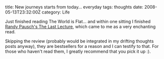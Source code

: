 title: New journeys starts from today… everyday
tags: thoughts
date: 2008-05-13T23:32:00Z
category: Life

Just finished reading The World is Flat… and within one sitting I finished [Randy Pausch's The Last Lecture](http://download.srv.cs.cmu.edu/~pausch/), which came to me as a very enchanting read.

Skipping the review (probably would be integrated in my drifting thoughts posts anyway), they are bestsellers for a reason and I can testify to that. For those who haven't read them, I greatly recommend that you pick it up :).
